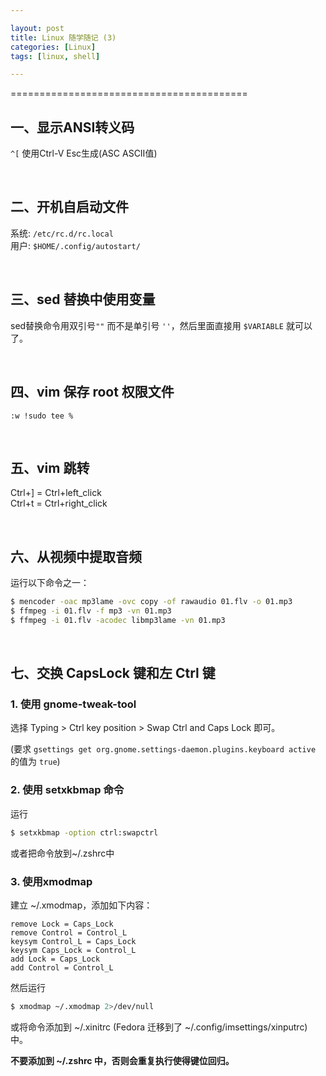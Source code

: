 ```yaml
---

layout: post
title: Linux 随学随记 (3)
categories: [Linux]
tags: [linux, shell]

---
```


=========================================

## 一、显示ANSI转义码

`^[`  使用Ctrl-V Esc生成(ASC ASCII值)

  <br />

## 二、开机自启动文件

系统: `/etc/rc.d/rc.local`  
用户: `$HOME/.config/autostart/`

  <br />

## 三、sed 替换中使用变量

sed替换命令用双引号`""` 而不是单引号 `''`，然后里面直接用 `$VARIABLE` 就可以了。

  <br />

## 四、vim 保存 root 权限文件

`:w !sudo tee %`

  <br />

## 五、vim 跳转

Ctrl+] = Ctrl+left\_click  
Ctrl+t = Ctrl+right\_click

  <br />

## 六、从视频中提取音频

运行以下命令之一：

```bash
$ mencoder -oac mp3lame -ovc copy -of rawaudio 01.flv -o 01.mp3
$ ffmpeg -i 01.flv -f mp3 -vn 01.mp3
$ ffmpeg -i 01.flv -acodec libmp3lame -vn 01.mp3
```

  <br />

## 七、交换 CapsLock 键和左 Ctrl 键

### 1. 使用 gnome-tweak-tool

选择 Typing > Ctrl key position > Swap Ctrl and Caps Lock 即可。

(要求 `gsettings get org.gnome.settings-daemon.plugins.keyboard active` 的值为 `true`)

### 2. 使用 setxkbmap 命令

运行

```bash
$ setxkbmap -option ctrl:swapctrl
```

或者把命令放到~/.zshrc中

### 3. 使用xmodmap

建立 ~/.xmodmap，添加如下内容：

```
remove Lock = Caps_Lock
remove Control = Control_L
keysym Control_L = Caps_Lock
keysym Caps_Lock = Control_L
add Lock = Caps_Lock
add Control = Control_L
```

然后运行

```bash
$ xmodmap ~/.xmodmap 2>/dev/null
```

或将命令添加到 ~/.xinitrc (Fedora 迁移到了 ~/.config/imsettings/xinputrc) 中。

__不要添加到 ~/.zshrc 中，否则会重复执行使得键位回归。__

  <br />
